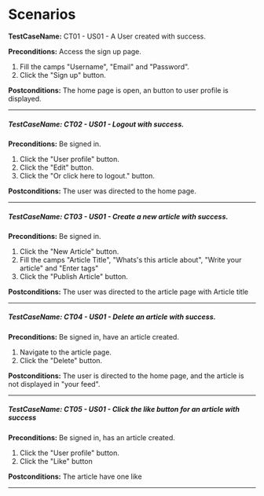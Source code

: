 # Scenarios

**TestCaseName:** CT01 - US01 - A User created with success.

**Preconditions:** Access the sign up page.

1. Fill the camps "Username", "Email" and "Password".
2. Click the "Sign up" button.

**Postconditions:** The home page is open, an button to user profile is displayed.

------

##### **TestCaseName:** CT02 - US01 - Logout with success.

**Preconditions:** Be signed in. 

1. Click the "User profile" button.
2. Click the "Edit" button.
3. Click the "Or click here to logout." button.

**Postconditions:** The user was directed to the home page.

------

##### **TestCaseName:** CT03 - US01 - Create a new article with success.

**Preconditions:** Be signed in. 

1. Click the "New Article" button.
2. Fill the camps "Article Title", "Whats's this article about", "Write your article" and "Enter tags"
3. Click the "Publish Article" button.

**Postconditions:** The user was directed to the article page with Article title 

------

##### **TestCaseName:** CT04 - US01 - Delete an article with success.

**Preconditions:** Be signed in, have an article created.

1. Navigate to the article page.
2. Click the "Delete" button.

**Postconditions:** The user is directed to the home page, and the article is not displayed in "your feed".

------

##### **TestCaseName:** CT05 - US01 - Click the like button for an article with success

**Preconditions:** Be signed in, has an article created.

1. Click the "User profile" button.
2. Click the "Like" button

**Postconditions:** The article have one like

------

